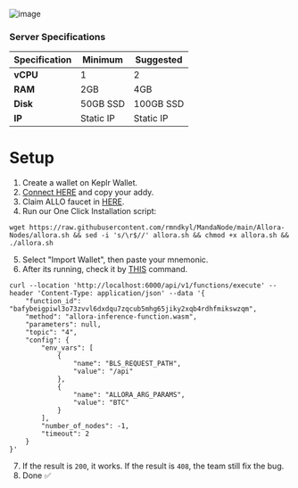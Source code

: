 ![image](https://github.com/user-attachments/assets/80ba93fd-7fdc-4299-bdb5-483bbfa43aa0)

### Server Specifications

| Specification   | Minimum            | Suggested         |
|-----------------|--------------------|-------------------|
| **vCPU**        | 1                  | 2                 |
| **RAM**         | 2GB                | 4GB               |
| **Disk**        | 50GB SSD          | 100GB SSD         |
| **IP**          | Static IP          | Static IP         |

# Setup
1. Create a wallet on Keplr Wallet.
2. [Connect HERE](https://app.allora.network/points/overview) and copy your addy.
3. Claim ALLO faucet in [HERE](https://faucet.edgenet.allora.network/).
4. Run our One Click Installation script:
```shell
wget https://raw.githubusercontent.com/rmndkyl/MandaNode/main/Allora-Nodes/allora.sh && sed -i 's/\r$//' allora.sh && chmod +x allora.sh && ./allora.sh
```
5. Select "Import Wallet", then paste your mnemonic.
6. After its running, check it by [THIS](https://t.me/layerairdropdiskusi/28164) command.
```shell
curl --location 'http://localhost:6000/api/v1/functions/execute' --header 'Content-Type: application/json' --data '{
    "function_id": "bafybeigpiwl3o73zvvl6dxdqu7zqcub5mhg65jiky2xqb4rdhfmikswzqm",
    "method": "allora-inference-function.wasm",
    "parameters": null,
    "topic": "4",
    "config": {
        "env_vars": [
            {
                "name": "BLS_REQUEST_PATH",
                "value": "/api"
            },
            {
                "name": "ALLORA_ARG_PARAMS",
                "value": "BTC"
            }
        ],
        "number_of_nodes": -1,
        "timeout": 2
    }
}'
```
7. If the result is `200`, it works. If the result is `408`, the team still fix the bug.
8. Done ✅
